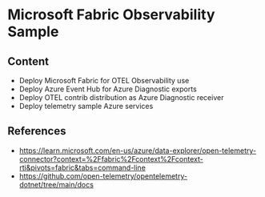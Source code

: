 # Microsoft Fabric Observability Sample

## Content

- Deploy Microsoft Fabric for OTEL Observability use
- Deploy Azure Event Hub for Azure Diagnostic exports
- Deploy OTEL contrib distribution as Azure Diagnostic receiver
- Deploy telemetry sample Azure services

## References
- https://learn.microsoft.com/en-us/azure/data-explorer/open-telemetry-connector?context=%2Ffabric%2Fcontext%2Fcontext-rti&pivots=fabric&tabs=command-line
- https://github.com/open-telemetry/opentelemetry-dotnet/tree/main/docs
